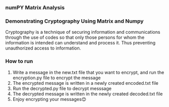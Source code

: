 ### numPY Matrix Analysis

### Demonstrating Cryptography Using Matrix and Numpy
Cryptography is a technique of securing information and communications through the use of codes so that only those persons for whom the information is intended can understand and process it. Thus preventing unauthorized access to information.


### How to run
1. Write a message in the new.txt file that you want to encrypt, and run the encryption.py file to encrypt the message
2. The encrypted message is written in a newly created encoded.txt file
3. Run the decrypted.py file to decrypt messsage
4. The decrypted message is written in the newly created decoded.txt file
5. Enjoy encrypting your messages😊


